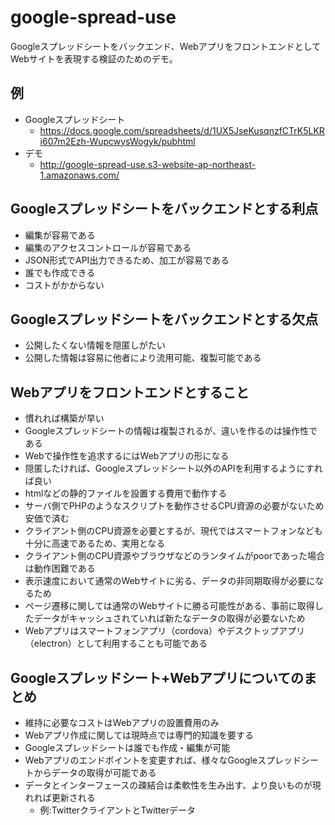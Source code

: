# google-spread-use

Googleスプレッドシートをバックエンド、WebアプリをフロントエンドとしてWebサイトを表現する検証のためのデモ。

## 例

* Googleスプレッドシート
  * https://docs.google.com/spreadsheets/d/1UX5JseKusqnzfCTrK5LKRi607m2Ezh-WupcwysWogyk/pubhtml
* デモ
  * http://google-spread-use.s3-website-ap-northeast-1.amazonaws.com/

## Googleスプレッドシートをバックエンドとする利点

* 編集が容易である
* 編集のアクセスコントロールが容易である
* JSON形式でAPI出力できるため、加工が容易である
* 誰でも作成できる
* コストがかからない

## Googleスプレッドシートをバックエンドとする欠点

* 公開したくない情報を隠匿しがたい
* 公開した情報は容易に他者により流用可能、複製可能である

## Webアプリをフロントエンドとすること

* 慣れれば構築が早い
* Googleスプレッドシートの情報は複製されるが、違いを作るのは操作性である
* Webで操作性を追求するにはWebアプリの形になる
* 隠匿したければ、Googleスプレッドシート以外のAPIを利用するようにすれば良い
* htmlなどの静的ファイルを設置する費用で動作する
* サーバ側でPHPのようなスクリプトを動作させるCPU資源の必要がないため安価で済む
* クライアント側のCPU資源を必要とするが、現代ではスマートフォンなども十分に高速であるため、実用となる
* クライアント側のCPU資源やブラウザなどのランタイムがpoorであった場合は動作困難である
* 表示速度において通常のWebサイトに劣る、データの非同期取得が必要になるため
* ページ遷移に関しては通常のWebサイトに勝る可能性がある、事前に取得したデータがキャッシュされていれば新たなデータの取得が必要ないため
* Webアプリはスマートフォンアプリ（cordova）やデスクトップアプリ（electron）として利用することも可能である

## Googleスプレッドシート+Webアプリについてのまとめ

* 維持に必要なコストはWebアプリの設置費用のみ
* Webアプリ作成に関しては現時点では専門的知識を要する
* Googleスプレッドシートは誰でも作成・編集が可能
* Webアプリのエンドポイントを変更すれば、様々なGoogleスプレッドシートからデータの取得が可能である
* データとインターフェースの疎結合は柔軟性を生み出す、より良いものが現れれば更新される
  * 例:TwitterクライアントとTwitterデータ
